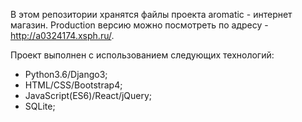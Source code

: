 В этом репозитории хранятся файлы проекта aromatic - интернет магазин.
Production версию можно посмотреть по адресу - http://a0324174.xsph.ru/.

Проект выполнен с использованием следующих технологий:
 - Python3.6/Django3;
 - HTML/CSS/Bootstrap4;
 - JavaScript(ES6)/React/jQuery;
 - SQLite;
